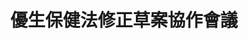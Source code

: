 ---
id: "88"
lang: zh-tw
description: 「已婚女子捍衛自己的權益」連署案
propose_date: 2021-01-04
meeting_date: 2022-03-08
publish: "FALSE"
selected: "FALSE"
blog_selected: "FALSE"
thumbnail: https://cm.pdis.nat.gov.tw/images/post/17am-0x4bNbnWo9EUgEmQhT1Ua_XUHZ4D.jpg
title: 優生保健法修正草案協作會議
color: red
join:
  type: 提
  title: 已婚女子捍衛自己的權益
  link: https://join.gov.tw/idea/detail/ad9d14d9-1fa2-4741-928e-9070fdefc01c/
  image: https://cm.pdis.nat.gov.tw/images/post/1JzheNwk0akiwOGL7oVUAJ_3NxkGZFoWj.jpg
layout: post
departments:
  - 衛福部
tags:
  - 婦女權益
  - 法規
  - 公共政策
embed:
  mind_map:
    links:
      - https://miro.com/app/board/uXjVONqo8dw=/
  ministry_slide:
    links:
      - https://issuu.com/pdis.tw/docs/_4-_
  host_slide:
    links:
      - https://issuu.com/pdis.tw/docs/_3-_
  live:
    links:
      - https://youtu.be/5SDTBAu7KRU
---